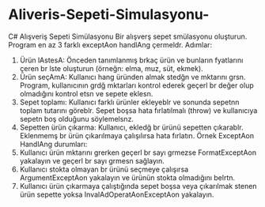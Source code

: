 # Aliveris-Sepeti-Simulasyonu-
C# Alışveriş Sepeti Simülasyonu
Bir alışverş sepet smülasyonu oluşturun. Program en az 3 farklı exceptAon handlAng çermeldr. 
Adımlar: 
1. Ürün lAstesA: Önceden tanımlanmış brkaç ürün ve bunların fyatlarını çeren br lste 
oluşturun (örneğn: elma, muz, süt, ekmek). 
2. Ürün seçAmA: Kullanıcı hang üründen almak stedğn ve mktarını grsn. Program, 
kullanıcının grdğ mktarları kontrol ederek geçerl br değer olup olmadığını kontrol etsn 
ve sepete eklesn. 
3. Sepet toplamı: Kullanıcı farklı ürünler ekleyeblr ve sonunda sepetnn toplam tutarını 
göreblr. Sepet boşsa hata fırlatılmalı (throw) ve kullanıcıya sepetn boş olduğunu 
söylemelsnz. 
4. Sepetten ürün çıkarma: Kullanıcı, ekledğ br ürünü sepetten çıkarablr. Eklenmemş br 
ürün çıkarılmaya çalışılırsa hata fırlatın. 
Örnek ExceptAon HandlAng durumları: 
1. Kullanıcı ürün mktarını grerken geçerl br sayı grmezse FormatExceptAon yakalayın ve 
geçerl br sayı grmesn sağlayın. 
2. Kullanıcı stokta olmayan br ürünü seçmeye çalışırsa ArgumentExceptAon yakalayın ve 
ürünün stokta olmadığını belrtn. 
3. Kullanıcı ürün çıkarmaya çalıştığında sepet boşsa veya çıkarılmak stenen ürün sepette 
yoksa InvalAdOperatAonExceptAon yakalayın.
